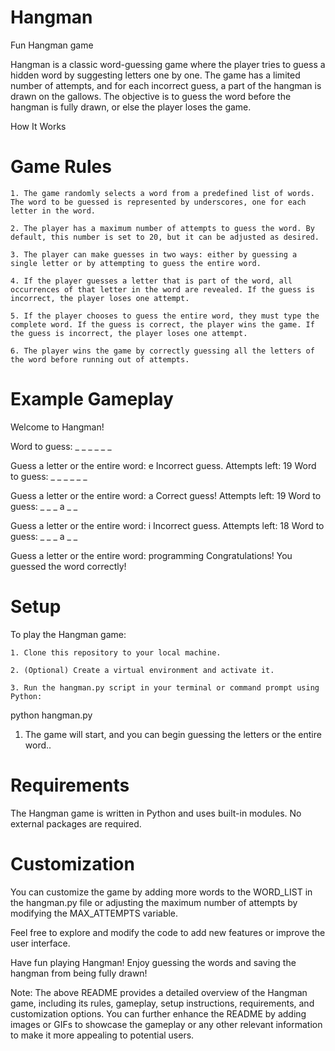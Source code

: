 # Hangman
Fun Hangman game

Hangman is a classic word-guessing game where the player tries to guess a hidden word by suggesting letters one by one. The game has a limited number of attempts, and for each incorrect guess, a part of the hangman is drawn on the gallows. The objective is to guess the word before the hangman is fully drawn, or else the player loses the game.

How It Works

# Game Rules

    1. The game randomly selects a word from a predefined list of words. The word to be guessed is represented by underscores, one for each letter in the word.

    2. The player has a maximum number of attempts to guess the word. By default, this number is set to 20, but it can be adjusted as desired.

    3. The player can make guesses in two ways: either by guessing a single letter or by attempting to guess the entire word.

    4. If the player guesses a letter that is part of the word, all occurrences of that letter in the word are revealed. If the guess is incorrect, the player loses one attempt.

    5. If the player chooses to guess the entire word, they must type the complete word. If the guess is correct, the player wins the game. If the guess is incorrect, the player loses one attempt.

    6. The player wins the game by correctly guessing all the letters of the word before running out of attempts.



# Example Gameplay

Welcome to Hangman!

Word to guess: _ _ _ _ _ _

Guess a letter or the entire word: e
Incorrect guess. Attempts left: 19
Word to guess: _ _ _ _ _ _

Guess a letter or the entire word: a
Correct guess! Attempts left: 19
Word to guess: _ _ _ a _ _

Guess a letter or the entire word: i
Incorrect guess. Attempts left: 18
Word to guess: _ _ _ a _ _

Guess a letter or the entire word: programming
Congratulations! You guessed the word correctly!


# Setup

To play the Hangman game:

    1. Clone this repository to your local machine.

    2. (Optional) Create a virtual environment and activate it.

    3. Run the hangman.py script in your terminal or command prompt using Python:
    
python hangman.py

1. The game will start, and you can begin guessing the letters or the entire word.. 


# Requirements

The Hangman game is written in Python and uses built-in modules. No external packages are required.

# Customization

You can customize the game by adding more words to the WORD_LIST in the hangman.py file or adjusting the maximum number of attempts by modifying the MAX_ATTEMPTS variable.

Feel free to explore and modify the code to add new features or improve the user interface.

Have fun playing Hangman! Enjoy guessing the words and saving the hangman from being fully drawn!

Note: The above README provides a detailed overview of the Hangman game, including its rules, gameplay, setup instructions, requirements, and customization options. You can further enhance the README by adding images or GIFs to showcase the gameplay or any other relevant information to make it more appealing to potential users.

